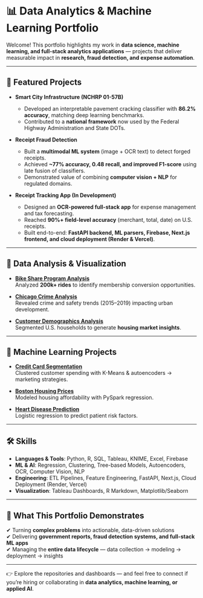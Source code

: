 # 📊 Data Analytics & Machine Learning Portfolio  

Welcome! This portfolio highlights my work in **data science, machine learning, and full-stack analytics applications** — projects that deliver measurable impact in **research, fraud detection, and expense automation**.  

---

## 🚀 Featured Projects  

- **Smart City Infrastructure (NCHRP 01-57B)**  
  - Developed an interpretable pavement cracking classifier with **86.2% accuracy**, matching deep learning benchmarks.  
  - Contributed to a **national framework** now used by the Federal Highway Administration and State DOTs.  

- **Receipt Fraud Detection**  
  - Built a **multimodal ML system** (image + OCR text) to detect forged receipts.  
  - Achieved **~77% accuracy, 0.48 recall, and improved F1-score** using late fusion of classifiers.  
  - Demonstrated value of combining **computer vision + NLP** for regulated domains.  

- **Receipt Tracking App (In Development)**  
  - Designed an **OCR-powered full-stack app** for expense management and tax forecasting.  
  - Reached **90%+ field-level accuracy** (merchant, total, date) on U.S. receipts.  
  - Built end-to-end: **FastAPI backend, ML parsers, Firebase, Next.js frontend, and cloud deployment (Render & Vercel)**.  

---

## 🔎 Data Analysis & Visualization  

- **[Bike Share Program Analysis](https://github.com/tnflynt/Data_Analytics_Portfolio/blob/main/bike_share_program_analysis.Rmd)**  
  Analyzed **200k+ rides** to identify membership conversion opportunities.  

- **[Chicago Crime Analysis](https://public.tableau.com/app/profile/trinh.flynt/viz/ChicagoCrime2015-2019/Story2)**  
  Revealed crime and safety trends (2015–2019) impacting urban development.  

- **[Customer Demographics Analysis](https://github.com/tnflynt/Data_Analytics_Portfolio/blob/main/customer_demographics_analysis_KNIME.pdf)**  
  Segmented U.S. households to generate **housing market insights**.  

---

## 🤖 Machine Learning Projects  

- **[Credit Card Segmentation](https://github.com/tnflynt/Data_Analytics_Portfolio/blob/main/credit_card_customer_segmentation.ipynb)**  
  Clustered customer spending with K-Means & autoencoders → marketing strategies.  

- **[Boston Housing Prices](https://github.com/tnflynt/Data_Analytics_Portfolio/blob/main/boston_house_price_prediction.ipynb)**  
  Modeled housing affordability with PySpark regression.  

- **[Heart Disease Prediction](https://github.com/tnflynt/Data_Analytics_Portfolio/blob/main/heart_disease_prediction.ipynb)**  
  Logistic regression to predict patient risk factors.  

---

## 🛠️ Skills  

- **Languages & Tools**: Python, R, SQL, Tableau, KNIME, Excel, Firebase  
- **ML & AI**: Regression, Clustering, Tree-based Models, Autoencoders, OCR, Computer Vision, NLP  
- **Engineering**: ETL Pipelines, Feature Engineering, FastAPI, Next.js, Cloud Deployment (Render, Vercel)  
- **Visualization**: Tableau Dashboards, R Markdown, Matplotlib/Seaborn  

---

## 🌟 What This Portfolio Demonstrates  

✔ Turning **complex problems** into actionable, data-driven solutions  
✔ Delivering **government reports, fraud detection systems, and full-stack ML apps**  
✔ Managing the **entire data lifecycle** — data collection → modeling → deployment → insights  

---

👉 Explore the repositories and dashboards — and feel free to connect if you’re hiring or collaborating in **data analytics, machine learning, or applied AI**.  
